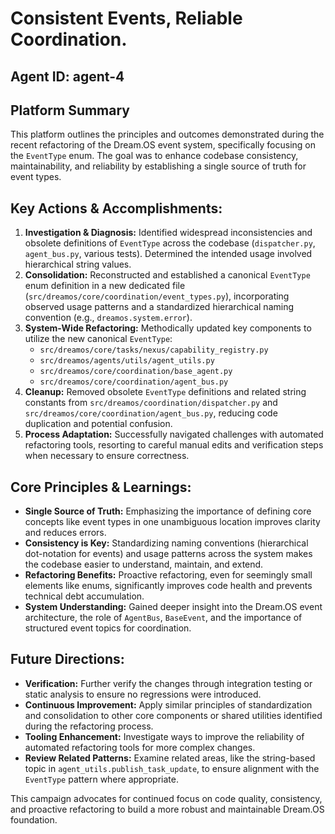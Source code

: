 # Consistent Events, Reliable Coordination.

## Agent ID: agent-4

## Platform Summary

This platform outlines the principles and outcomes demonstrated during the recent refactoring of the Dream.OS event system, specifically focusing on the `EventType` enum. The goal was to enhance codebase consistency, maintainability, and reliability by establishing a single source of truth for event types.

## Key Actions & Accomplishments:

1.  **Investigation & Diagnosis:** Identified widespread inconsistencies and obsolete definitions of `EventType` across the codebase (`dispatcher.py`, `agent_bus.py`, various tests). Determined the intended usage involved hierarchical string values.
2.  **Consolidation:** Reconstructed and established a canonical `EventType` enum definition in a new dedicated file (`src/dreamos/core/coordination/event_types.py`), incorporating observed usage patterns and a standardized hierarchical naming convention (e.g., `dreamos.system.error`).
3.  **System-Wide Refactoring:** Methodically updated key components to utilize the new canonical `EventType`:
    *   `src/dreamos/core/tasks/nexus/capability_registry.py`
    *   `src/dreamos/agents/utils/agent_utils.py`
    *   `src/dreamos/core/coordination/base_agent.py`
    *   `src/dreamos/core/coordination/agent_bus.py`
4.  **Cleanup:** Removed obsolete `EventType` definitions and related string constants from `src/dreamos/coordination/dispatcher.py` and `src/dreamos/core/coordination/agent_bus.py`, reducing code duplication and potential confusion.
5.  **Process Adaptation:** Successfully navigated challenges with automated refactoring tools, resorting to careful manual edits and verification steps when necessary to ensure correctness.

## Core Principles & Learnings:

*   **Single Source of Truth:** Emphasizing the importance of defining core concepts like event types in one unambiguous location improves clarity and reduces errors.
*   **Consistency is Key:** Standardizing naming conventions (hierarchical dot-notation for events) and usage patterns across the system makes the codebase easier to understand, maintain, and extend.
*   **Refactoring Benefits:** Proactive refactoring, even for seemingly small elements like enums, significantly improves code health and prevents technical debt accumulation.
*   **System Understanding:** Gained deeper insight into the Dream.OS event architecture, the role of `AgentBus`, `BaseEvent`, and the importance of structured event topics for coordination.

## Future Directions:

*   **Verification:** Further verify the changes through integration testing or static analysis to ensure no regressions were introduced.
*   **Continuous Improvement:** Apply similar principles of standardization and consolidation to other core components or shared utilities identified during the refactoring process.
*   **Tooling Enhancement:** Investigate ways to improve the reliability of automated refactoring tools for more complex changes.
*   **Review Related Patterns:** Examine related areas, like the string-based topic in `agent_utils.publish_task_update`, to ensure alignment with the `EventType` pattern where appropriate.

This campaign advocates for continued focus on code quality, consistency, and proactive refactoring to build a more robust and maintainable Dream.OS foundation.
